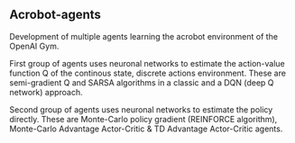 ## Acrobot-agents

Development of multiple agents learning the acrobot environment of the OpenAI Gym.

First group of agents uses neuronal networks to estimate the action-value function Q of the continous state, discrete actions environment. These are semi-gradient Q and SARSA algorithms in a classic and a DQN (deep Q network) approach.

Second group of agents uses neuronal networks to estimate the policy directly. These are Monte-Carlo policy gradient (REINFORCE algorithm), Monte-Carlo Advantage Actor-Critic & TD Advantage Actor-Critic agents.

